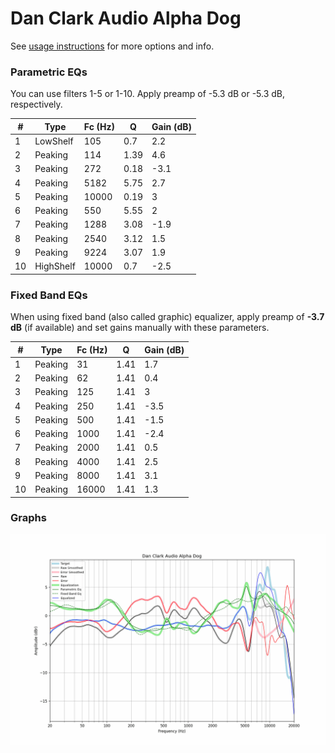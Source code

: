 # Dan Clark Audio Alpha Dog
See [usage instructions](https://github.com/jaakkopasanen/AutoEq#usage) for more options and info.

### Parametric EQs
You can use filters 1-5 or 1-10. Apply preamp of -5.3 dB or -5.3 dB, respectively.

|   # | Type      |   Fc (Hz) |    Q |   Gain (dB) |
|-----|-----------|-----------|------|-------------|
|   1 | LowShelf  |       105 | 0.7  |         2.2 |
|   2 | Peaking   |       114 | 1.39 |         4.6 |
|   3 | Peaking   |       272 | 0.18 |        -3.1 |
|   4 | Peaking   |      5182 | 5.75 |         2.7 |
|   5 | Peaking   |     10000 | 0.19 |         3   |
|   6 | Peaking   |       550 | 5.55 |         2   |
|   7 | Peaking   |      1288 | 3.08 |        -1.9 |
|   8 | Peaking   |      2540 | 3.12 |         1.5 |
|   9 | Peaking   |      9224 | 3.07 |         1.9 |
|  10 | HighShelf |     10000 | 0.7  |        -2.5 |

### Fixed Band EQs
When using fixed band (also called graphic) equalizer, apply preamp of **-3.7 dB** (if available) and set gains manually with these parameters.

|   # | Type    |   Fc (Hz) |    Q |   Gain (dB) |
|-----|---------|-----------|------|-------------|
|   1 | Peaking |        31 | 1.41 |         1.7 |
|   2 | Peaking |        62 | 1.41 |         0.4 |
|   3 | Peaking |       125 | 1.41 |         3   |
|   4 | Peaking |       250 | 1.41 |        -3.5 |
|   5 | Peaking |       500 | 1.41 |        -1.5 |
|   6 | Peaking |      1000 | 1.41 |        -2.4 |
|   7 | Peaking |      2000 | 1.41 |         0.5 |
|   8 | Peaking |      4000 | 1.41 |         2.5 |
|   9 | Peaking |      8000 | 1.41 |         3.1 |
|  10 | Peaking |     16000 | 1.41 |         1.3 |

### Graphs
![](./Dan%20Clark%20Audio%20Alpha%20Dog.png)

